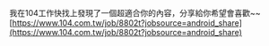 我在104工作快找上發現了一個超適合你的內容，分享給你希望會喜歡~~ [https://www.104.com.tw/job/8802t?jobsource=android_share](https://www.104.com.tw/job/8802t?jobsource=android_share)